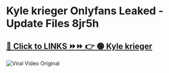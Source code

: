 
 # Kyle krieger Onlyfans Leaked - Update Files 8jr5h

## <h2><a href="https://clipsfans.com/Kyle_krieger&ref=git">🔗 Click to LINKS ⏩⏩ 👉 🟢 Kyle krieger </a></h2>

<a href="https://clipsfans.com/Kyle_krieger&ref=git" rel="nofollow" data-target="animated-image.originalLink"><img src="https://i.ibb.co.com/xMMVF88/686577567.gif" alt="Viral Video Original" style="max-width: 100%; display: inline-block;" data-target="animated-image.originalImage"></a>

